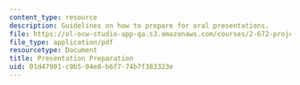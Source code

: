 ```yaml
---
content_type: resource
description: Guidelines on how to prepare for oral presentations.
file: https://ol-ocw-studio-app-qa.s3.amazonaws.com/courses/2-672-project-laboratory-spring-2009/01d47901c9b504e8b6f774b7f383323e_presenta_prep.pdf
file_type: application/pdf
resourcetype: Document
title: Presentation Preparation
uid: 01d47901-c9b5-04e8-b6f7-74b7f383323e
---
```


